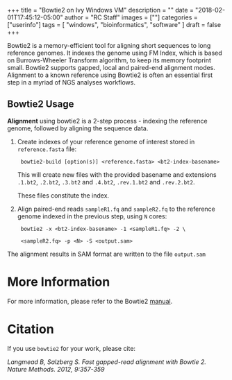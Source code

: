 +++
title = "Bowtie2 on Ivy Windows VM"
description = ""
date = "2018-02-01T17:45:12-05:00"
author = "RC Staff"
images = [""]
categories = ["userinfo"]
tags = [
    "windows", 
    "bioinformatics",
    "software"
]
draft = false
+++

Bowtie2 is a memory-efficient tool for aligning short sequences to long reference genomes.
It indexes the genome using FM Index, which is based on Burrows-Wheeler Transform algorithm,
to keep its memory footprint small. Bowtie2 supports gapped, local and paired-end alignment modes.
Alignment to a known reference using Bowtie2 is often an essential first step in a myriad of NGS analyses workflows. 

## Bowtie2 Usage 

**Alignment** using bowtie2 is a 2-step process - indexing the reference genome, followed by aligning the sequence data.

1. Create indexes of your reference genome of interest stored in ```reference.fasta``` file:

		bowtie2-build [option(s)] <reference.fasta> <bt2-index-basename>

	This will create new files with the provided basename and extensions ```.1.bt2```, ```.2.bt2```, ```.3.bt2``` and 
```.4.bt2```, ```.rev.1.bt2``` and ```.rev.2.bt2```. 

	These files constitute the index.

2. Align paired-end reads ```sampleR1.fq``` and ```sampleR2.fq``` to the reference genome indexed in the previous step, using ```N``` cores:

		bowtie2 -x <bt2-index-basename> -1 <sampleR1.fq> -2 \

		<sampleR2.fq> -p <N> -S <output.sam>

The alignment results in SAM format are written to the file ```output.sam```

# More Information 

For more information, please refer to the Bowtie2 [manual](https://bowtie-bio.sourceforge.net/bowtie2/manual.shtml).


# Citation

If you use ```bowtie2``` for your work, please cite:

*Langmead B, Salzberg S. Fast gapped-read alignment with Bowtie 2. Nature Methods. 2012, 9:357-359*